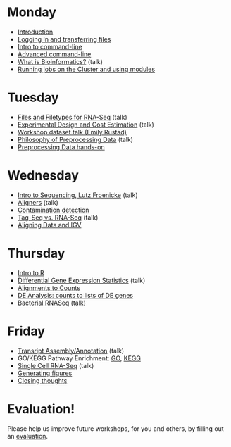 Monday
=======

* [Introduction](monday/Introduction.pdf)
* [Logging In and transferring files](monday/logging-in)
* [Intro to command-line](monday/Intro2CLI)
* [Advanced command-line](monday/advanced-command-line)
* [What is Bioinformatics?](monday/What_is_Bioinformatics.pdf) (talk)
* [Running jobs on the Cluster and using modules](monday/cluster)


Tuesday
=======

* [Files and Filetypes for RNA-Seq](tuesday/filetypes) (talk)
* [Experimental Design and Cost Estimation](tuesday/ExperimentalDesign.pdf) (talk)
* [Workshop dataset talk (Emily Rustad)](tuesday/Emily-RNA-seq_data.pdf)
* [Philosophy of Preprocessing Data](tuesday/Preprocessing.pdf) (talk)
* [Preprocessing Data hands-on](tuesday/preproc)


Wednesday
==========

* [Intro to Sequencing, Lutz Froenicke](wednesday/Bioinformatics_Workshop_2017_RNA_s_o_Sequencing.pdf) (talk)
* [Aligners](wednesday/aligners) (talk)
* [Contamination detection](wednesday/contamination)
* [Tag-Seq vs. RNA-Seq](wednesday/TagSeqVSRnaSeq.pdf) (talk)
* [Aligning Data and IGV](wednesday/alignment)


Thursday
==========

* [Intro to R](thursday/Intro2R.md)
* [Differential Gene Expression Statistics](thursday/Differential_Expression_Analysis.pdf) (talk)
* [Alignments to Counts](thursday/counts)
* [DE Analysis: counts to lists of DE genes](thursday/de-analysis.md)
* [Bacterial RNASeq](thursday/BacterialRNASeq.pdf) (talk)


Friday
=======

* [Transript Assembly/Annotation](friday/Friday_June_2017_MB_RNASeq_Assembly.pdf) (talk)
* GO/KEGG Pathway Enrichment: [GO](friday/GO.R), [KEGG](friday/KEGG.R)
* [Single Cell RNA-Seq](friday/scRNAseq.pdf)  (talk)
* [Generating figures](friday/generate-figures.md)
* [Closing thoughts](friday/Closing_Thoughts.pdf)

Evaluation!
============

Please help us improve future workshops, for you and others, by filling out an [evaluation](https://goo.gl/forms/uwl2MGV1xMLUkHh42).





